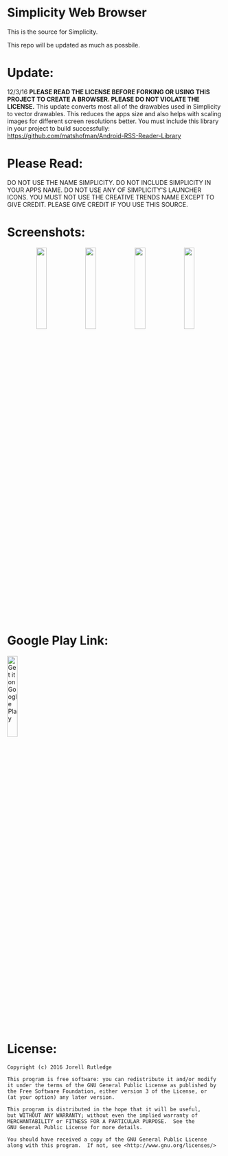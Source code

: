 # Simplicity Web Browser

This is the source for Simplicity.

This repo will be updated as much as possbile.

# Update:
12/3/16 <b>PLEASE READ THE LICENSE BEFORE FORKING OR USING THIS PROJECT TO CREATE A BROWSER. PLEASE DO NOT VIOLATE THE LICENSE.</b> This update converts most all of the drawables used in Simplicity to vector drawables. This reduces the apps size and also helps with scaling images for different screen resolutions better. You must include this library in your project to build successfully: https://github.com/matshofman/Android-RSS-Reader-Library
 

# Please Read:
DO NOT USE THE NAME SIMPLICITY. DO NOT INCLUDE SIMPLICITY IN YOUR APPS NAME. DO NOT USE ANY OF SIMPLICITY'S LAUNCHER ICONS. YOU MUST NOT USE THE CREATIVE TRENDS NAME EXCEPT TO GIVE CREDIT. PLEASE GIVE CREDIT IF YOU USE THIS SOURCE. 

# Screenshots:
<center> <img src="https://lh3.googleusercontent.com/rXstWsDsr-CnAoi-ggOngxSNxwrfy6iyIE1_eTAN7XUvmWAFUjUTYglo1jPSj_VTOA=h310-rw" width="22%" height=""> <img src="https://lh3.googleusercontent.com/G64BHNF5T2I07wyq4MOgl4OikfOsRS1vtxnuqixbcNB_HcdHOo-ADyoeRmEkDygver4=h310-rw" width="22%" height=""> <img src="https://lh3.googleusercontent.com/upwFvPxm-dW0lUoMVCUKoOKn_Odi5wfJR9IDPgS85f1PKQpYfR_TBU1W-2neYy2Syw=h310-rw" width="22%" height=""> <img src="https://lh3.googleusercontent.com/K21Hy1UzUIZyvawi4gf43Unk8SJhl_XKD9P8Hke4jtBeKg2EU1RcaPJIoMRSjS0Ev7A=h310-rw" width="22%" height=""> </center>

# Google Play Link:
<a href='https://play.google.com/store/apps/details?id=com.creativetrends.simplicity.app&hl=en&utm_source=global_co&utm_medium=prtnr&utm_content=Mar2515&utm_campaign=PartBadge&pcampaignid=MKT-Other-global-all-co-prtnr-py-PartBadge-Mar2515-1'><img alt='Get it on Google Play' src='https://play.google.com/intl/en_us/badges/images/generic/en_badge_web_generic.png' width="22%" height=""/></a>


# License:

    Copyright (c) 2016 Jorell Rutledge
    
    This program is free software: you can redistribute it and/or modify
    it under the terms of the GNU General Public License as published by
    the Free Software Foundation, either version 3 of the License, or
    (at your option) any later version.

    This program is distributed in the hope that it will be useful,
    but WITHOUT ANY WARRANTY; without even the implied warranty of
    MERCHANTABILITY or FITNESS FOR A PARTICULAR PURPOSE.  See the
    GNU General Public License for more details.

    You should have received a copy of the GNU General Public License
    along with this program.  If not, see <http://www.gnu.org/licenses/>
